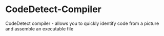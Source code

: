 # CodeDetect-Compiler
CodeDetect compiler - allows you to quickly identify code from a picture and assemble an executable file
